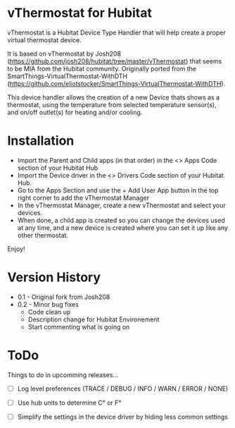 # vThermostat for Hubitat

vThermostat is a Hubitat Device Type Handler that will help create a proper virtual thermostat device.

It is based on vThermostat by Josh208 (https://github.com/josh208/hubitat/tree/master/vThermostat) that seems to be MIA from the Hubitat community.
Originally ported from the SmartThings-VirtualThermostat-WithDTH (https://github.com/eliotstocker/SmartThings-VirtualThermostat-WithDTH). 


This device handler allows the creation of a new Device thats shows as a thermostat, using the temperature from selected temperature sensor(s), and on/off outlet(s) for heating and/or cooling.


# Installation

* Import the Parent and Child apps (in that order) in the <> Apps Code section of your Hubitat Hub
* Import the Device driver in the <> Drivers Code section of your Hubitat Hub.
* Go to the Apps Section and use the + Add User App button in the top right corner to add the vThermostat Manager
* In the vThermostat Manager, create a new vThermostat and select your devices.
* When done, a child app is created so you can change the devices used at any time, and a new device is created where you can set it up like any other thermostat.

Enjoy!


# Version History

* 0.1 - Original fork from Josh208
* 0.2 - Minor bug fixes
  * Code clean up
  * Description change for Hubitat Environement
  * Start commenting what is going on

# ToDo

Things to do in upcomming releases...

- [ ] Log level preferences (TRACE / DEBUG / INFO / WARN / ERROR / NONE)
- [ ] Use hub units to determine C° or F°
- [ ] Simplify the settings in the device driver by hiding less common settings

